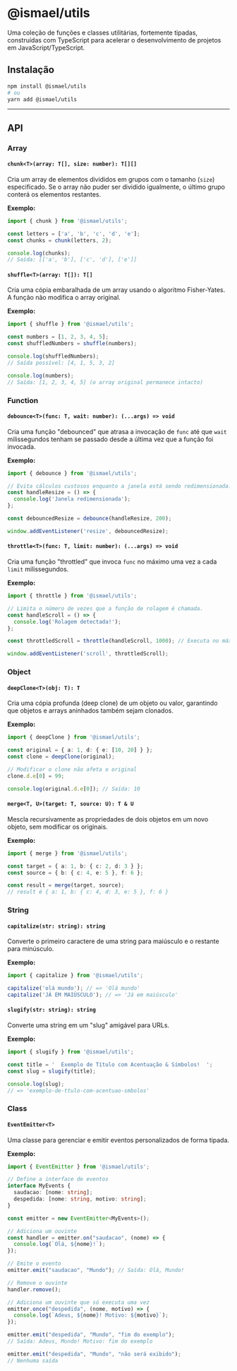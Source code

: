 # @ismael/utils

Uma coleção de funções e classes utilitárias, fortemente tipadas, construídas com TypeScript para acelerar o desenvolvimento de projetos em JavaScript/TypeScript.

## Instalação

```bash
npm install @ismael/utils
# ou
yarn add @ismael/utils
```

---

## API

### Array

#### `chunk<T>(array: T[], size: number): T[][]`

Cria um array de elementos divididos em grupos com o tamanho (`size`) especificado. Se o array não puder ser dividido igualmente, o último grupo conterá os elementos restantes.

**Exemplo:**
```typescript
import { chunk } from '@ismael/utils';

const letters = ['a', 'b', 'c', 'd', 'e'];
const chunks = chunk(letters, 2);

console.log(chunks);
// Saída: [['a', 'b'], ['c', 'd'], ['e']]
```

#### `shuffle<T>(array: T[]): T[]`

Cria uma cópia embaralhada de um array usando o algoritmo Fisher-Yates. A função não modifica o array original.

**Exemplo:**
```typescript
import { shuffle } from '@ismael/utils';

const numbers = [1, 2, 3, 4, 5];
const shuffledNumbers = shuffle(numbers);

console.log(shuffledNumbers);
// Saída possível: [4, 1, 5, 3, 2]

console.log(numbers);
// Saída: [1, 2, 3, 4, 5] (o array original permanece intacto)
```

### Function

#### `debounce<T>(func: T, wait: number): (...args) => void`

Cria uma função "debounced" que atrasa a invocação de `func` até que `wait` milissegundos tenham se passado desde a última vez que a função foi invocada.

**Exemplo:**
```typescript
import { debounce } from '@ismael/utils';

// Evita cálculos custosos enquanto a janela está sendo redimensionada.
const handleResize = () => {
  console.log('Janela redimensionada');
};

const debouncedResize = debounce(handleResize, 200);

window.addEventListener('resize', debouncedResize);
```

#### `throttle<T>(func: T, limit: number): (...args) => void`

Cria uma função "throttled" que invoca `func` no máximo uma vez a cada `limit` milissegundos.

**Exemplo:**
```typescript
import { throttle } from '@ismael/utils';

// Limita o número de vezes que a função de rolagem é chamada.
const handleScroll = () => {
  console.log('Rolagem detectada!');
};

const throttledScroll = throttle(handleScroll, 1000); // Executa no máximo uma vez por segundo

window.addEventListener('scroll', throttledScroll);
```

### Object

#### `deepClone<T>(obj: T): T`

Cria uma cópia profunda (deep clone) de um objeto ou valor, garantindo que objetos e arrays aninhados também sejam clonados.

**Exemplo:**
```typescript
import { deepClone } from '@ismael/utils';

const original = { a: 1, d: { e: [10, 20] } };
const clone = deepClone(original);

// Modificar o clone não afeta o original
clone.d.e[0] = 99;

console.log(original.d.e[0]); // Saída: 10
```

#### `merge<T, U>(target: T, source: U): T & U`

Mescla recursivamente as propriedades de dois objetos em um novo objeto, sem modificar os originais.

**Exemplo:**
```typescript
import { merge } from '@ismael/utils';

const target = { a: 1, b: { c: 2, d: 3 } };
const source = { b: { c: 4, e: 5 }, f: 6 };

const result = merge(target, source);
// result é { a: 1, b: { c: 4, d: 3, e: 5 }, f: 6 }
```

### String

#### `capitalize(str: string): string`

Converte o primeiro caractere de uma string para maiúsculo e o restante para minúsculo.

**Exemplo:**
```typescript
import { capitalize } from '@ismael/utils';

capitalize('olá mundo'); // => 'Olá mundo'
capitalize('JÁ EM MAIÚSCULO'); // => 'Já em maiúsculo'
```

#### `slugify(str: string): string`

Converte uma string em um "slug" amigável para URLs.

**Exemplo:**
```typescript
import { slugify } from '@ismael/utils';

const title = '  Exemplo de Título com Acentuação & Símbolos!  ';
const slug = slugify(title);

console.log(slug);
// => 'exemplo-de-ttulo-com-acentuao-smbolos'
```

### Class

#### `EventEmitter<T>`

Uma classe para gerenciar e emitir eventos personalizados de forma tipada.

**Exemplo:**
```typescript
import { EventEmitter } from '@ismael/utils';

// Define a interface de eventos
interface MyEvents {
  saudacao: [nome: string];
  despedida: [nome: string, motivo: string];
}

const emitter = new EventEmitter<MyEvents>();

// Adiciona um ouvinte
const handler = emitter.on("saudacao", (nome) => {
  console.log(`Olá, ${nome}!`);
});

// Emite o evento
emitter.emit("saudacao", "Mundo"); // Saída: Olá, Mundo!

// Remove o ouvinte
handler.remove();

// Adiciona um ouvinte que só executa uma vez
emitter.once("despedida", (nome, motivo) => {
  console.log(`Adeus, ${nome}! Motivo: ${motivo}`);
});

emitter.emit("despedida", "Mundo", "fim do exemplo");
// Saída: Adeus, Mundo! Motivo: fim do exemplo

emitter.emit("despedida", "Mundo", "não será exibido");
// Nenhuma saída
```